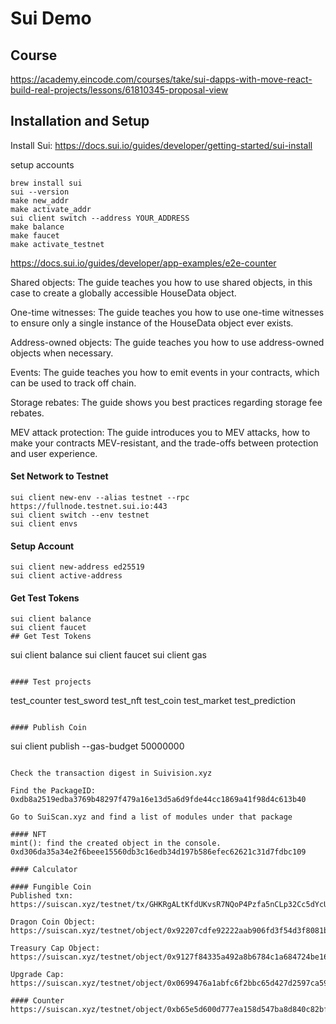 # Sui Demo

## Course
https://academy.eincode.com/courses/take/sui-dapps-with-move-react-build-real-projects/lessons/61810345-proposal-view

## Installation and Setup
Install Sui: https://docs.sui.io/guides/developer/getting-started/sui-install

setup accounts
```
brew install sui
sui --version
make new_addr
make activate_addr
sui client switch --address YOUR_ADDRESS
make balance
make faucet
make activate_testnet
```

https://docs.sui.io/guides/developer/app-examples/e2e-counter

Shared objects: The guide teaches you how to use shared objects, in this case to create a globally accessible HouseData object.

One-time witnesses: The guide teaches you how to use one-time witnesses to ensure only a single instance of the HouseData object ever exists.

Address-owned objects: The guide teaches you how to use address-owned objects when necessary.

Events: The guide teaches you how to emit events in your contracts, which can be used to track off chain.

Storage rebates: The guide shows you best practices regarding storage fee rebates.

MEV attack protection: The guide introduces you to MEV attacks, how to make your contracts MEV-resistant, and the trade-offs between protection and user experience.

#### Set Network to Testnet
```
sui client new-env --alias testnet --rpc https://fullnode.testnet.sui.io:443
sui client switch --env testnet
sui client envs
```
#### Setup Account
```
sui client new-address ed25519
sui client active-address
```
#### Get Test Tokens
```
sui client balance
sui client faucet
## Get Test Tokens
```
sui client balance
sui client faucet
sui client gas
```

#### Test projects
```
test_counter
test_sword
test_nft
test_coin
test_market
test_prediction
```

#### Publish Coin
```
sui client publish --gas-budget 50000000
```

Check the transaction digest in Suivision.xyz

Find the PackageID:
0xdb8a2519edba3769b48297f479a16e13d5a6d9fde44cc1869a41f98d4c613b40

Go to SuiScan.xyz and find a list of modules under that package

#### NFT
mint(): find the created object in the console.
0xd306da35a34e2f6beee15560db3c16edb34d197b586efec62621c31d7fdbc109

#### Calculator

#### Fungible Coin
Published txn: https://suiscan.xyz/testnet/tx/GHKRgALtKfdUKvsR7NQoP4Pzfa5nCLp32Cc5dYcU9Ay5

Dragon Coin Object: https://suiscan.xyz/testnet/object/0x92207cdfe92222aab906fd3f54d3f8081b98e8f0ea76e481585589a321475d0b

Treasury Cap Object: https://suiscan.xyz/testnet/object/0x9127f84335a492a8b6784c1a684724be164caa5e5556b52c9b2b39f0de098921

Upgrade Cap: https://suiscan.xyz/testnet/object/0x0699476a1abfc6f2bbc65d427d2597ca590ccd196d2cffec93f4f572cb0b234f

#### Counter
https://suiscan.xyz/testnet/object/0xb65e5d600d777ea158d547ba8d840c82bfd1730ea2b6532fb525965da8d9370a